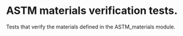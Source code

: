 ASTM materials verification tests.
==================================

Tests that verify the materials defined in the ASTM_materials
module.
